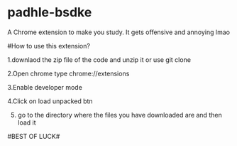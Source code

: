 # padhle-bsdke
A Chrome extension to make you study. It gets offensive and annoying lmao

#How to use this extension?

1.downlaod the zip file of the code and unzip it or use git clone

2.Open chrome type chrome://extensions

3.Enable developer mode

4.Click on load unpacked btn

5. go to the directory where the files you have downloaded are and then  load it


#BEST OF LUCK#
